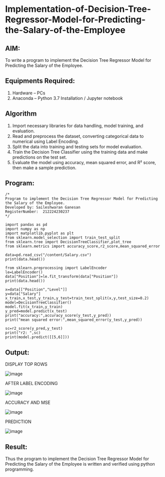 # Implementation-of-Decision-Tree-Regressor-Model-for-Predicting-the-Salary-of-the-Employee

## AIM:
To write a program to implement the Decision Tree Regressor Model for Predicting the Salary of the Employee.

## Equipments Required:
1. Hardware – PCs
2. Anaconda – Python 3.7 Installation / Jupyter notebook

## Algorithm
1. Import necessary libraries for data handling, model training, and evaluation.
2. Read and preprocess the dataset, converting categorical data to numerical using Label Encoding.
3. Split the data into training and testing sets for model evaluation.
4. Train the Decision Tree Classifier using the training data and make predictions on the test set.
5. Evaluate the model using accuracy, mean squared error, and R² score, then make a sample prediction.

## Program:
```
/*
Program to implement the Decision Tree Regressor Model for Predicting the Salary of the Employee.
Developed by: Saileshwaran Ganesan
RegisterNumber:  212224230237
*/
```

```
import pandas as pd
import numpy as np
import matplotlib.pyplot as plt
from sklearn.model_selection import train_test_split
from sklearn.tree import DecisionTreeClassifier,plot_tree
from sklearn.metrics import accuracy_score,r2_score,mean_squared_error
```

```
data=pd.read_csv("/content/Salary.csv")
print(data.head())
```

```
from sklearn.preprocessing import LabelEncoder
le=LabelEncoder()
data["Position"]=le.fit_transform(data["Position"])
print(data.head())
```

```
x=data[["Position","Level"]]
y=data["Salary"]
x_train,x_test,y_train,y_test=train_test_split(x,y,test_size=0.2)
model=DecisionTreeClassifier()
model.fit(x_train,y_train)
y_pred=model.predict(x_test)
print("accuracy:",accuracy_score(y_test,y_pred))
print("mean squared error:",mean_squared_error(y_test,y_pred))
```

```
sc=r2_score(y_pred,y_test)
print("r2: ",sc)
print(model.predict([[5,6]]))
```

## Output:
DISPLAY TOP ROWS

![image](https://github.com/user-attachments/assets/dc4911f0-29f5-4c96-bf10-77d16452152c)

AFTER LABEL ENCODING

![image](https://github.com/user-attachments/assets/51dc6dc0-0179-4761-aa3e-dc80c6d4e927)

ACCURACY AND MSE

![image](https://github.com/user-attachments/assets/33af32f6-f84e-4f6c-b5ef-39cfb94d3bdd)

PREDICTION

![image](https://github.com/user-attachments/assets/7abce47d-b9a1-4a13-9235-3b4989d25537)




## Result:
Thus the program to implement the Decision Tree Regressor Model for Predicting the Salary of the Employee is written and verified using python programming.
